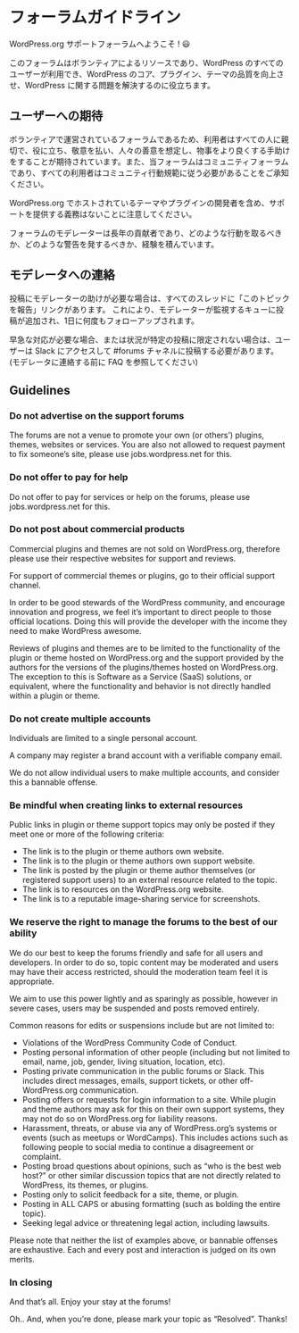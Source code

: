 
# フォーラムガイドライン

WordPress.org サポートフォーラムへようこそ ! 😃

このフォーラムはボランティアによるリソースであり、WordPress のすべてのユーザーが利用でき、WordPress のコア、プラグイン、テーマの品質を向上させ、WordPress に関する問題を解決するのに役立ちます。


## ユーザーへの期待

ボランティアで運営されているフォーラムであるため、利用者はすべての人に親切で、役に立ち、敬意を払い、人々の善意を想定し、物事をより良くする手助けをすることが期待されています。また、当フォーラムはコミュニティフォーラムであり、すべての利用者はコミュニティ行動規範に従う必要があることをご承知ください。

WordPress.org でホストされているテーマやプラグインの開発者を含め、サポートを提供する義務はないことに注意してください。

フォーラムのモデレーターは長年の貢献者であり、どのような行動を取るべきか、どのような警告を発するべきか、経験を積んでいます。


## モデレータへの連絡

投稿にモデレーターの助けが必要な場合は、すべてのスレッドに「このトピックを報告」リンクがあります。 これにより、モデレーターが監視するキューに投稿が追加され、1日に何度もフォローアップされます。

早急な対応が必要な場合、または状況が特定の投稿に限定されない場合は、ユーザーは Slack にアクセスして #forums チャネルに投稿する必要があります。 (モデレータに連絡する前に FAQ を参照してください)

## Guidelines


### Do not advertise on the support forums

The forums are not a venue to promote your own (or others’) plugins, themes, websites or services. You are also not allowed to request payment to fix someone’s site, please use jobs.wordpress.net for this.


### Do not offer to pay for help

Do not offer to pay for services or help on the forums, please use jobs.wordpress.net for this.


### Do not post about commercial products

Commercial plugins and themes are not sold on WordPress.org, therefore please use their respective websites for support and reviews.

For support of commercial themes or plugins, go to their official support channel.

In order to be good stewards of the WordPress community, and encourage innovation and progress, we feel it’s important to direct people to those official locations. Doing this will provide the developer with the income they need to make WordPress awesome.

Reviews of plugins and themes are to be limited to the functionality of the plugin or theme hosted on WordPress.org and the support provided by the authors for the versions of the plugins/themes hosted on WordPress.org. The exception to this is Software as a Service (SaaS) solutions, or equivalent, where the functionality and behavior is not directly handled within a plugin or theme.


### Do not create multiple accounts

Individuals are limited to a single personal account.

A company may register a brand account with a verifiable company email.

We do not allow individual users to make multiple accounts, and consider this a bannable offense.


### Be mindful when creating links to external resources

Public links in plugin or theme support topics may only be posted if they meet one or more of the following criteria:

* The link is to the plugin or theme authors own website.
* The link is to the plugin or theme authors own support website.
* The link is posted by the plugin or theme author themselves (or registered support users) to an external resource related to the topic.
* The link is to resources on the WordPress.org website.
* The link is to a reputable image-sharing service for screenshots.


### We reserve the right to manage the forums to the best of our ability

We do our best to keep the forums friendly and safe for all users and developers. In order to do so, topic content may be moderated and users may have their access restricted, should the moderation team feel it is appropriate.

We aim to use this power lightly and as sparingly as possible, however in severe cases, users may be suspended and posts removed entirely.

Common reasons for edits or suspensions include but are not limited to:

* Violations of the WordPress Community Code of Conduct.
* Posting personal information of other people (including but not limited to email, name, job, gender, living situation, location, etc).
* Posting private communication in the public forums or Slack. This includes direct messages, emails, support tickets, or other off-WordPress.org communication.
* Posting offers or requests for login information to a site. While plugin and theme authors may ask for this on their own support systems, they may not do so on WordPress.org for liability reasons.
* Harassment, threats, or abuse via any of WordPress.org’s systems or events (such as meetups or WordCamps). This includes actions such as following people to social media to continue a disagreement or complaint.
* Posting broad questions about opinions, such as “who is the best web host?” or other similar discussion topics that are not directly related to WordPress, its themes, or plugins.
* Posting only to solicit feedback for a site, theme, or plugin.
* Posting in ALL CAPS or abusing formatting (such as bolding the entire topic).
* Seeking legal advice or threatening legal action, including lawsuits.

Please note that neither the list of examples above, or bannable offenses are exhaustive. Each and every post and interaction is judged on its own merits.


### In closing

And that’s all. Enjoy your stay at the forums!

Oh.. And, when you’re done, please mark your topic as “Resolved”. Thanks!
